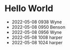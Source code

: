 # Hello World
* 2022-05-08 0938 Wyne
* 2022-05-08 0950 Benson
* 2022-05-08 0956 Wyne
* 2022-05-08 1008 harper
* 2022-05-08 1024 harper 
